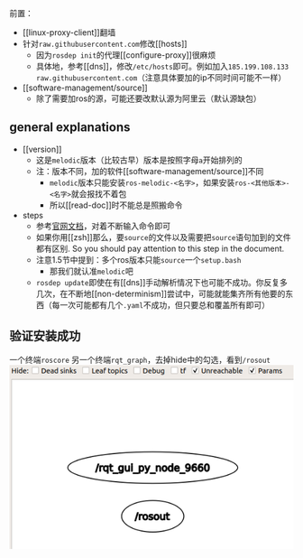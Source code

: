 前置：
- [[linux-proxy-client]]翻墙
- 针对`raw.githubusercontent.com`修改[[hosts]]
  - 因为`rosdep init`的代理[[configure-proxy]]很麻烦
  - 具体地，参考[[dns]]，修改`/etc/hosts`即可。例如加入`185.199.108.133 raw.githubusercontent.com`（注意具体要加的ip不同时间可能不一样）
- [[software-management/source]]
  - 除了需要加ros的源，可能还要改默认源为阿里云（默认源缺包）
## general explanations
- [[version]]
  - 这是`melodic`版本（比较古早）版本是按照字母`a`开始排列的
  - 注：版本不同，加的软件[[software-management/source]]不同
    - `melodic`版本只能安装`ros-melodic-<名字>`，如果安装`ros-<其他版本>-<名字>`就会报找不着包
    - 所以[[read-doc]]时不能总是照搬命令
- steps
  - 参考[官网文档](http://wiki.ros.org/melodic/Installation/Ubuntu#Installation)，对着不断输入命令即可
  - 如果你用[[zsh]]那么，要`source`的文件以及需要把`source`语句加到的文件都有区别. So you should pay attention to this step in the document.
  - 注意1.5节中提到：多个ros版本只能`source`一个`setup.bash`
    - 那我们就认准`melodic`吧
  - `rosdep update`即使在有[[dns]]手动解析情况下也可能不成功。你反复多几次，在不断地[[non-determinism]]尝试中，可能就能集齐所有他要的东西（每一次可能都有几个`.yaml`不成功，但只要总和覆盖所有即可）
## 验证安装成功
一个终端`roscore`
另一个终端`rqt_graph`，去掉hide中的勾选，看到`/rosout`
![](installation-rqt-graph.png)